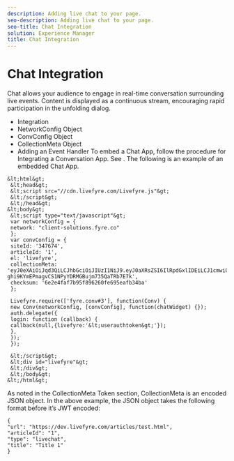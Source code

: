 ```yaml
---
description: Adding live chat to your page.
seo-description: Adding live chat to your page.
seo-title: Chat Integration
solution: Experience Manager
title: Chat Integration
---
```


# Chat Integration

Chat allows your audience to engage in real-time conversation surrounding live events. Content is displayed as a continuous stream, encouraging rapid participation in the unfolding dialog.

* Integration
* NetworkConfig Object
* ConvConfig Object
* CollectionMeta Object
* Adding an Event Handler
To embed a Chat App, follow the procedure for Integrating a Conversation App. See [](c_implement_a_conversation_app.md#concept_zvy_c3c_tbb). The following is an example of an embedded Chat App.

```
&lt;html&gt; 
 &lt;head&gt; 
 &lt;script src="//cdn.livefyre.com/Livefyre.js"&gt; 
 &lt;/script&gt; 
 &lt;/head&gt; 
&lt;body&gt; 
 &lt;script type="text/javascript"&gt; 
 var networkConfig = { 
 network: "client-solutions.fyre.co" 
 }; 
 var convConfig = { 
 siteId: '347674', 
 articleId: '1', 
 el: 'livefyre', 
 collectionMeta: 'eyJ0eXAiOiJqd3QiLCJhbGciOiJIUzI1NiJ9.eyJ0aXRsZSI6IlRpdGxlIDEiLCJ1cmwiOiJodHRwOlwvXC9kZXYubGl2ZWZ5cmUuY29tIiwidGFncyI6InRhZzEsdGFnMiIsImNoZWNrc3VtIjoiY2Q0YTJjYWJkMTIxOTkyM2FjZGJhMjExOWY2NmYwNTUiLCJhcnRpY2xlSWQiOiIxIn0.Dq-ghi9KYmEPmagvCS1NPyYDRMGBujm735QaTRb7E7k', 
 checksum: '6e2e4faf7b95f896260fe695eafb34ba' 
 }; 
 
 Livefyre.require(['fyre.conv#3'], function(Conv) { 
 new Conv(networkConfig, [convConfig], function(chatWidget) {}); 
 auth.delegate({ 
 login: function (callback) { 
 callback(null,{livefyre:'&lt;userauthtoken&gt;'}); 
 }, 
 }); 
 }); 
 
 &lt;/script&gt; 
 &lt;div id="livefyre"&gt; 
 &lt;/div&gt; 
 &lt;/body&gt; 
&lt;/html&gt; 

```
As noted in the CollectionMeta Token section, CollectionMeta is an encoded JSON object. In the above example, the JSON object takes the following format before it’s JWT encoded:

```
{ 
"url": "https://dev.livefyre.com/articles/test.html", 
"articleId": "1", 
"type": "livechat", 
"title": "Title 1" 
}
```
